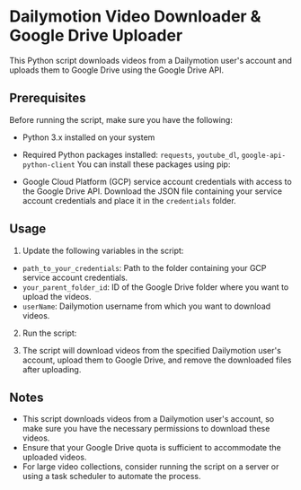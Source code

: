 # Dailymotion Video Downloader & Google Drive Uploader

This Python script downloads videos from a Dailymotion user's account and uploads them to Google Drive using the Google Drive API.

## Prerequisites

Before running the script, make sure you have the following:

- Python 3.x installed on your system
- Required Python packages installed: `requests`, `youtube_dl`, `google-api-python-client`
  You can install these packages using pip:


- Google Cloud Platform (GCP) service account credentials with access to the Google Drive API. Download the JSON file containing your service account credentials and place it in the `credentials` folder.

## Usage

1. Update the following variables in the script:
 - `path_to_your_credentials`: Path to the folder containing your GCP service account credentials.
 - `your_parent_folder_id`: ID of the Google Drive folder where you want to upload the videos.
 - `userName`: Dailymotion username from which you want to download videos.

2. Run the script:
 

3. The script will download videos from the specified Dailymotion user's account, upload them to Google Drive, and remove the downloaded files after uploading.

## Notes

- This script downloads videos from a Dailymotion user's account, so make sure you have the necessary permissions to download these videos.
- Ensure that your Google Drive quota is sufficient to accommodate the uploaded videos.
- For large video collections, consider running the script on a server or using a task scheduler to automate the process.

